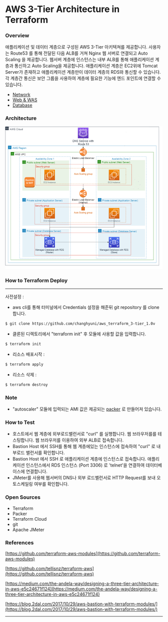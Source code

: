 
# AWS 3-Tier Architecture in Terraform


### Overview

애플리케이션 및 데이터 계층으로 구성된 AWS 3-Tier 아키텍쳐를 제공합니다. 사용자는 Route53 를 통해 전달된 다음 ALB를 거쳐 Nginx 웹 서버로 연결되고 Auto Scaling 을 제공합니다. 웹서버 계층에 인스턴스는 내부 ALB를 통해 애플리케이션 계층과 통신하고 Auto Scaling을 제공합니다. 애플리케이션 계층은 EC2위에 Tomcat Server가 존재하고 애플리케이션 계층만이 데이터 계층의 RDS와 통신할 수 있습니다. 각 계층간 통신은 보안 그룹을 사용하여 계층에 필요한 기능에 엔드 포인트에 연결할 수 있습니다.  

- [Network](https://github.com/changhyuni/AWS-3TIER/tree/main/Network)
- [Web & WAS](https://github.com/changhyuni/AWS-3TIER/tree/main/WEB%20%26%20WAS)
- [Database](https://github.com/changhyuni/AWS-3TIER/tree/main/Database)

### Architecture
![ex_screenshot](./architecture.png)
### How to Terraform Deploy

---

사전설정 : 

- aws cli를 통해 터미널에서 Credentials 설정을 해준뒤                                                                                        git repository 를 clone 합니다.

```bash
$ git clone https://github.com/changhyuni/aws_terraform_3-tier_1.0v
```

- 클론된 디렉토리에서 "terraform init" 후 모듈에 사용할 값을 입력합니다.

```bash
$ terraform init
```

- 리소스 배포시작 :

```bash
$ terraform apply
```

- 리소스 삭제 :

```bash
$ terraform destroy
```
### Note
* "autoscaler" 모듈에 입력되는 AMI 값은 제공되는 [packer](https://github.com/changhyuni/AWS-3TIER/tree/main/WEB%20%26%20WAS/packer) 로 만들어져 있습니다.

### How to Test

- 호스트에서 웹 계층에 외부로드밸런서로 "curl" 를 실행합니다. 웹 브라우저를를 테스팅합니다. 웹 브라우저를 이용하여 외부 ALB로 접속합니다.
- Bastion Host 에서 SSH를 통해 웹 계층에있는 인스턴스에 접속하여 "curl" 로 내부로드 밸런서를 확인합니다.
- Bastion Host 에서 SSH 로 애플리케이션 계층에 인스턴스로 접속합니다. 애플리케이션 인스턴스에서 RDS 인스턴스 (Port 3306) 로 'telnet'을 연결하여 데이터베이스에 연결합니다.
- JMeter를 사용해 웹서버의 DNS나 외부 로드벨런서로 HTTP Request를 보내 오토스케일링 여부를 확인합니다.

### Open Sources

- Terraform
- Packer
- Terraform Cloud
- git
- Apache JMeter

### References

[https://github.com/terraform-aws-modules](https://github.com/terraform-aws-modules)

[https://github.com/tellisnz/terraform-aws](https://github.com/tellisnz/terraform-aws)

[https://medium.com/the-andela-way/designing-a-three-tier-architecture-in-aws-e5c24671f124](https://medium.com/the-andela-way/designing-a-three-tier-architecture-in-aws-e5c24671f124)

[https://blog.2dal.com/2017/10/29/aws-bastion-with-terraform-modules/](https://blog.2dal.com/2017/10/29/aws-bastion-with-terraform-modules/)

---
